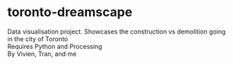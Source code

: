 # toronto-dreamscape
Data visualisation project. Showcases the construction vs demolition going in the city of Toronto<br>
Requires Python and Processing<br>
By Vivien, Tran, and me
